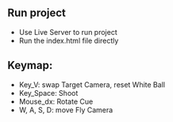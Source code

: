 ## Run project

- Use Live Server to run project
- Run the index.html file directly

## Keymap:

- Key_V: swap Target Camera, reset White Ball
- Key_Space: Shoot
- Mouse_dx: Rotate Cue
- W, A, S, D: move Fly Camera
